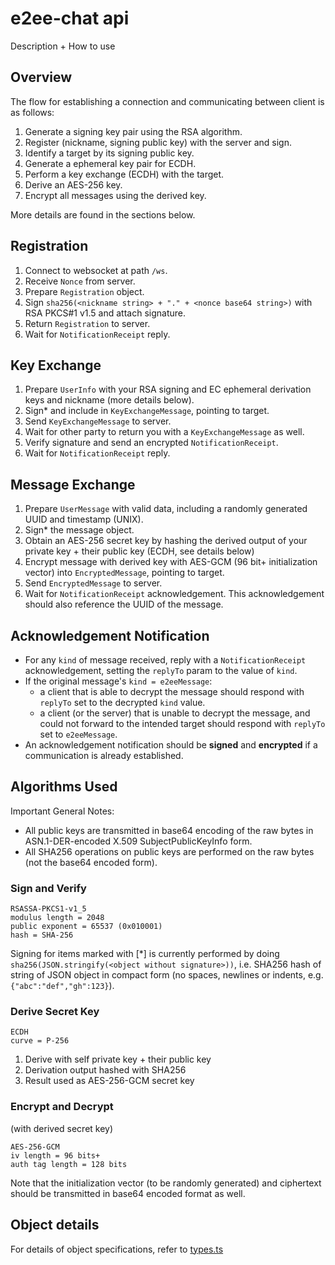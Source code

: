 # e2ee-chat api
Description + How to use

## Overview

The flow for establishing a connection and communicating between client is as follows:
1. Generate a signing key pair using the RSA algorithm.
2. Register (nickname, signing public key) with the server and sign.
3. Identify a target by its signing public key.
4. Generate a ephemeral key pair for ECDH.
5. Perform a key exchange (ECDH) with the target.
6. Derive an AES-256 key.
7. Encrypt all messages using the derived key.

More details are found in the sections below.

## Registration
1. Connect to websocket at path `/ws`.
2. Receive `Nonce` from server.
3. Prepare `Registration` object.
4. Sign `sha256(<nickname string> + "." + <nonce base64 string>)` with RSA PKCS#1 v1.5 and attach signature.
5. Return `Registration` to server.
6. Wait for `NotificationReceipt` reply.

## Key Exchange
1. Prepare `UserInfo` with your RSA signing and EC ephemeral derivation keys and nickname (more details below).
2. Sign\* and include in `KeyExchangeMessage`, pointing to target.
3. Send `KeyExchangeMessage` to server.
4. Wait for other party to return you with a `KeyExchangeMessage` as well.
5. Verify signature and send an encrypted `NotificationReceipt`.
6. Wait for `NotificationReceipt` reply.

## Message Exchange
1. Prepare `UserMessage` with valid data, including a randomly generated UUID and timestamp (UNIX).
2. Sign\* the message object.
3. Obtain an AES-256 secret key by hashing the derived output of your private key + their public key (ECDH, see details below)
3. Encrypt message with derived key with AES-GCM (96 bit+ initialization vector) into `EncryptedMessage`, pointing to target.
4. Send `EncryptedMessage` to server.
5. Wait for `NotificationReceipt` acknowledgement. This acknowledgement should also reference the UUID of the message.

## Acknowledgement Notification
- For any `kind` of message received, reply with a `NotificationReceipt` acknowledgement, setting the `replyTo` param to the value of `kind`.
- If the original message's `kind = e2eeMessage`:
  - a client that is able to decrypt the message should respond with `replyTo` set to the decrypted `kind` value.
  - a client (or the server) that is unable to decrypt the message, and could not forward to the intended target should respond with `replyTo` set to `e2eeMessage`.
- An acknowledgement notification should be **signed** and **encrypted** if a communication is already established.

## Algorithms Used
Important General Notes:
- All public keys are transmitted in base64 encoding of the raw bytes in ASN.1-DER-encoded X.509 SubjectPublicKeyInfo form.
- All SHA256 operations on public keys are performed on the raw bytes (not the base64 encoded form).

### Sign and Verify
```
RSASSA-PKCS1-v1_5
modulus length = 2048
public exponent = 65537 (0x010001)
hash = SHA-256
```

Signing for items marked with \[\*\] is currently performed by doing `sha256(JSON.stringify(<object without signature>))`,
i.e. SHA256 hash of string of JSON object in compact form (no spaces, newlines or indents, e.g. `{"abc":"def","gh":123}`).

### Derive Secret Key
```
ECDH
curve = P-256
```
1. Derive with self private key + their public key
2. Derivation output hashed with SHA256
3. Result used as AES-256-GCM secret key

### Encrypt and Decrypt
(with derived secret key)
```
AES-256-GCM
iv length = 96 bits+
auth tag length = 128 bits
```
Note that the initialization vector (to be randomly generated) and ciphertext should be transmitted in base64 encoded format as well.

## Object details
For details of object specifications, refer to [types.ts](src/shared/types.ts)
